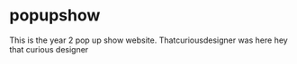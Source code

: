 # popupshow

This is the year 2 pop up show website.
Thatcuriousdesigner was here
hey that curious designer 

